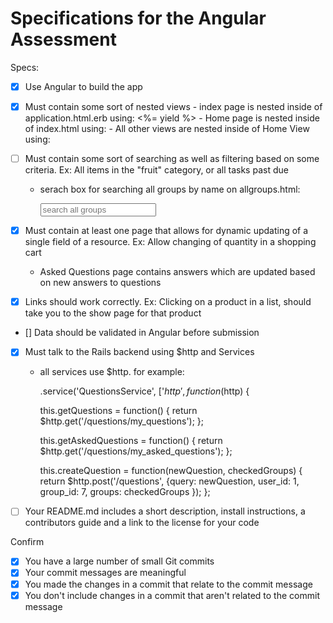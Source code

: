 # Specifications for the Angular Assessment

Specs:
- [x] Use Angular to build the app      
- [x] Must contain some sort of nested views
        - index page is nested inside of    application.html.erb using:
                <%= yield %>
        - Home page is nested inside of index.html using:
                <ui-view></ui-view>
        - All other views are nested inside of Home View using:
                <div ui-view></div>
        

- [ ] Must contain some sort of searching as well as filtering based on some
criteria. Ex: All items in the "fruit" category, or all tasks past due
    - serach box for searching all groups by name on allgroups.html: 
    
        <input ng-model="search" placeholder="search all groups"/>
        <div ng-repeat="group in groups | filter:search"></div>
        

- [x] Must contain at least one page that allows for dynamic updating of a single field of a resource. Ex: Allow changing of quantity in a shopping cart
    - Asked Questions page contains answers which are updated based on new answers to questions

- [x] Links should work correctly. Ex: Clicking on a product in a list, should take you to the show page for that product

- [] Data should be validated in Angular before submission

- [x] Must talk to the Rails backend using $http and Services
    - all services use $http. for example:
    
         .service('QuestionsService', ['$http', function($http) {
        
        this.getQuestions = function() {
           return $http.get('/questions/my_questions');
       };
        
         this.getAskedQuestions = function() {
           return $http.get('/questions/my_asked_questions');
       };
        
        this.createQuestion = function(newQuestion, checkedGroups) {
            return $http.post('/questions', {query: newQuestion, user_id: 1, group_id: 7, groups: checkedGroups });
        };
    

- [ ] Your README.md includes a short description, install instructions, a contributors guide and a link to the license for your code

Confirm
- [x] You have a large number of small Git commits
- [x] Your commit messages are meaningful
- [x] You made the changes in a commit that relate to the commit message
- [x] You don't include changes in a commit that aren't related to the commit message
